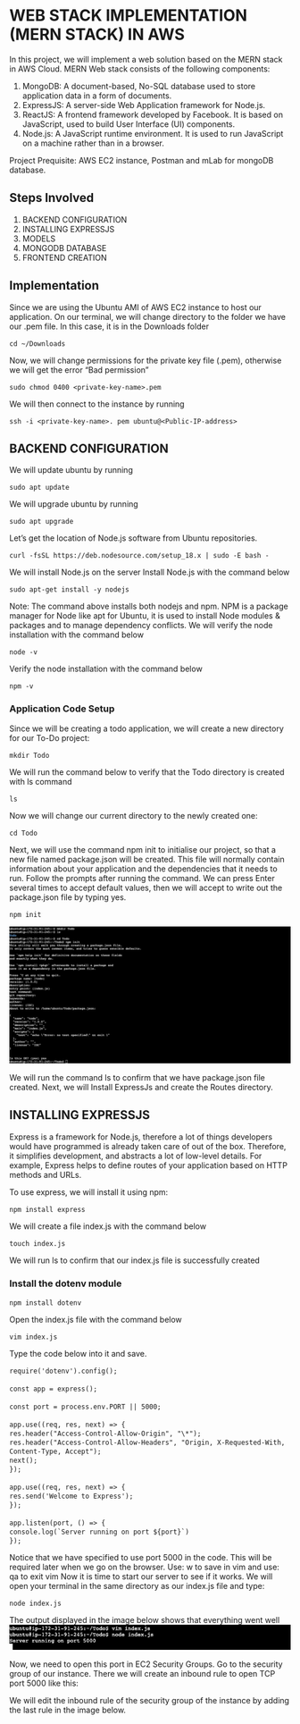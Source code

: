 # WEB STACK IMPLEMENTATION (MERN STACK) IN AWS
In this project, we will implement a web solution based on the MERN stack in AWS Cloud.
MERN Web stack consists of the following components:
1. MongoDB: A document-based, No-SQL database used to store application data in a form of documents.
2. ExpressJS: A server-side Web Application framework for Node.js.
3. ReactJS: A frontend framework developed by Facebook. It is based on JavaScript, used to build User Interface (UI) components.
4. Node.js: A JavaScript runtime environment. It is used to run JavaScript on a machine rather than in a browser.

Project Prequisite: AWS EC2 instance, Postman and mLab for mongoDB database.

## Steps Involved
1. BACKEND CONFIGURATION
2. INSTALLING EXPRESSJS
3. MODELS
4. MONGODB DATABASE
5. FRONTEND CREATION

## Implementation
Since we are using the Ubuntu AMI of AWS EC2 instance to host our application. On our terminal, we will change directory to the folder we have our .pem file. In this case, it is in the Downloads folder

```
cd ~/Downloads
```

Now, we will change permissions for the private key file (.pem), otherwise we will get the error “Bad permission”

```
sudo chmod 0400 <private-key-name>.pem
```

We will then connect to the instance by running 

```
ssh -i <private-key-name>. pem ubuntu@<Public-IP-address>
```
## BACKEND CONFIGURATION
We will update ubuntu by running

```
sudo apt update
```
We will upgrade ubuntu by running
```
sudo apt upgrade
```
Let’s get the location of Node.js software from Ubuntu repositories.
```
curl -fsSL https://deb.nodesource.com/setup_18.x | sudo -E bash -
```
We will install Node.js on the server
Install Node.js with the command below
```
sudo apt-get install -y nodejs
```
Note: The command above installs both nodejs and npm. NPM is a package manager for Node like apt for Ubuntu, it is used to install Node modules & packages and to manage dependency conflicts.
We will verify the node installation with the command below
```
node -v
```
Verify the node installation with the command below
```
npm -v 
```
### Application Code Setup
Since we will be creating a todo application, we will create a new directory for our To-Do project:
```
mkdir Todo
```
We will run the command below to verify that the Todo directory is created with ls command
```
ls
```
Now we will change our current directory to the newly created one:
```
cd Todo
```
Next, we will use the command npm init to initialise our project, so that a new file named package.json will be created. This file will normally contain information about your application and the dependencies that it needs to run. Follow the prompts after running the command. We can press Enter several times to accept default values, then we will accept to write out the package.json file by typing yes.
```
npm init
```
![](https://github.com/Omolade11/MernStack_AWS/blob/main/Images/Screenshot%202022-12-03%20at%2004.03.18.png)

We will run the command ls to confirm that we have package.json file created.
Next, we will Install ExpressJs and create the Routes directory.

## INSTALLING EXPRESSJS
Express is a framework for Node.js, therefore a lot of things developers would have programmed is already taken care of out of the box. Therefore, it simplifies development, and abstracts a lot of low-level details. For example, Express helps to define routes of your application based on HTTP methods and URLs.

To use express, we will install it using npm:
```
npm install express
```
We will create a file index.js with the command below
```
touch index.js
```
We will run ls to confirm that our index.js file is successfully created
### Install the dotenv module
```
npm install dotenv
```
Open the index.js file with the command below
```
vim index.js
```
Type the code below into it and save. 
```const express = require('express');
require('dotenv').config();
 
const app = express();
 
const port = process.env.PORT || 5000;
 
app.use((req, res, next) => {
res.header("Access-Control-Allow-Origin", "\*");
res.header("Access-Control-Allow-Headers", "Origin, X-Requested-With, Content-Type, Accept");
next();
});
 
app.use((req, res, next) => {
res.send('Welcome to Express');
});
 
app.listen(port, () => {
console.log(`Server running on port ${port}`)
});
```
Notice that we have specified to use port 5000 in the code. This will be required later when we go on the browser.
Use: w to save in vim and use: qa to exit vim
Now it is time to start our server to see if it works. We will open your terminal in the same directory as our index.js file and type:
```
node index.js
```
The output displayed in the image below shows that everything went well
![](https://github.com/Omolade11/MernStack_AWS/blob/main/Images/Screenshot%202022-12-03%20at%2004.23.09.png)

Now, we need to open this port in EC2 Security Groups. Go to the security group of our instance. There we will create an inbound rule to open TCP port 5000 like this:

We will edit the inbound rule of the security group of the instance by adding the last rule in the image below.
![]()

